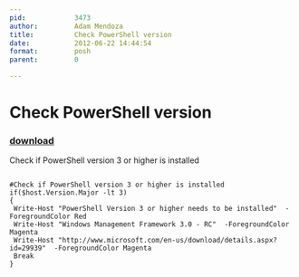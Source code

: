 ```yaml
---
pid:            3473
author:         Adam Mendoza
title:          Check PowerShell version
date:           2012-06-22 14:44:54
format:         posh
parent:         0

---
```


# Check PowerShell version

### [download](Scripts\3473.ps1)

Check if PowerShell version 3 or higher is installed

```posh

#Check if PowerShell version 3 or higher is installed
if($host.Version.Major -lt 3)
{
 Write-Host "PowerShell Version 3 or higher needs to be installed"  -ForegroundColor Red
 Write-Host "Windows Management Framework 3.0 - RC"  -ForegroundColor Magenta
 Write-Host "http://www.microsoft.com/en-us/download/details.aspx?id=29939"  -ForegroundColor Magenta
 Break
}

```
